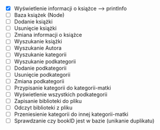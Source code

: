 -[x] Wyświetlenie informacji o książce --> printInfo
-[ ] Baza książek (Node) 
-[ ] Dodanie książki
-[ ] Usunięcie książki
-[ ] Zmiana informacji o książce
-[ ] Wyszukanie książki
-[ ] Wyszukanie Autora
-[ ] Wyszukanie kategorii
-[ ] Wyszukanie podkategorii
-[ ] Dodanie podkategorii
-[ ] Usunięcie podkategorii
-[ ] Zmiana podkategorii
-[ ] Przypisanie kategorii do kategorii-matki
-[ ] Wyświetlenie wszystkich podkategorii
-[ ] Zapisanie biblioteki do pliku  
-[ ] Odczyt biblioteki z pliku
-[ ] Przeniesienie kategorii do innej kategorii-matki
-[ ] Sprawdzanie czy bookID jest w bazie (unikanie duplikatu)
